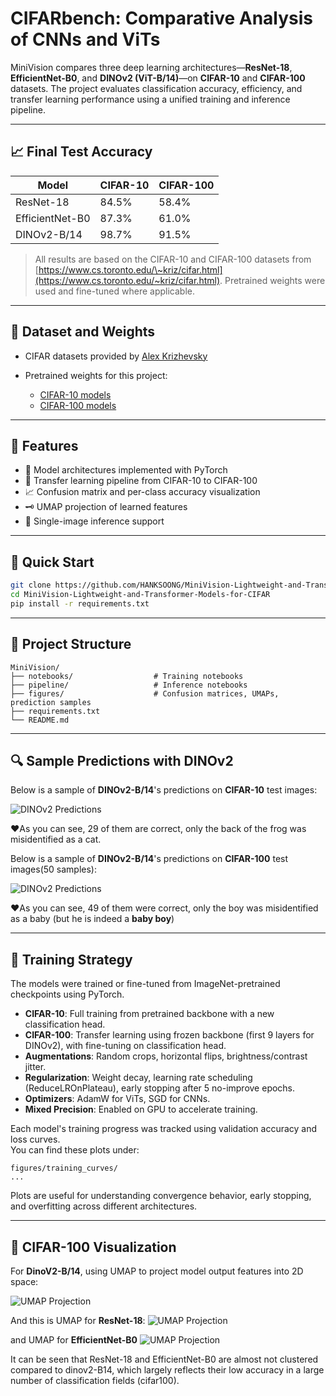 # CIFARbench: Comparative Analysis of CNNs and ViTs

MiniVision compares three deep learning architectures—**ResNet-18**, **EfficientNet-B0**, and **DINOv2 (ViT-B/14)**—on **CIFAR-10** and **CIFAR-100** datasets. The project evaluates classification accuracy, efficiency, and transfer learning performance using a unified training and inference pipeline.

---

## 📈 Final Test Accuracy

| Model           | CIFAR-10 | CIFAR-100 |
| --------------- | -------- | --------- |
| ResNet-18       | 84.5%    | 58.4%     |
| EfficientNet-B0 | 87.3%    | 61.0%     |
| DINOv2-B/14     | 98.7%    | 91.5%     |

> All results are based on the CIFAR-10 and CIFAR-100 datasets from [https://www.cs.toronto.edu/\~kriz/cifar.html](https://www.cs.toronto.edu/~kriz/cifar.html). Pretrained weights were used and fine-tuned where applicable.

---

## 📁 Dataset and Weights

* CIFAR datasets provided by [Alex Krizhevsky](https://www.cs.toronto.edu/~kriz/cifar.html)
* Pretrained weights for this project:

  * [CIFAR-10 models](https://drive.google.com/file/d/1--vYxuc0fRE7539StX1Ts9RkAw00_XiZ/view?usp=drive_link)
  * [CIFAR-100 models](https://drive.google.com/file/d/1Qp063eb6V9tSmYsfnJOtNH_fMHCQ_I7M/view?usp=drive_link)

---

## 🔧 Features

* 🧠 Model architectures implemented with PyTorch
* 🔁 Transfer learning pipeline from CIFAR-10 to CIFAR-100
* 📈 Confusion matrix and per-class accuracy visualization
* 🗝 UMAP projection of learned features
* 🧪 Single-image inference support

---

## 🚀 Quick Start

```bash
git clone https://github.com/HANKSOONG/MiniVision-Lightweight-and-Transformer-Models-for-CIFAR.git
cd MiniVision-Lightweight-and-Transformer-Models-for-CIFAR
pip install -r requirements.txt
```

---

## 📂 Project Structure

```
MiniVision/
├── notebooks/                  # Training notebooks
├── pipeline/                   # Inference notebooks
├── figures/                    # Confusion matrices, UMAPs, prediction samples
├── requirements.txt
└── README.md
```

---

## 🔍 Sample Predictions with DINOv2

Below is a sample of **DINOv2-B/14**'s predictions on **CIFAR-10** test images:

![DINOv2 Predictions](figures/prediction_for_dinov2_cifar10.png)

❤️As you can see, 29 of them are correct, only the back of the frog was misidentified as a cat.


Below is a sample of **DINOv2-B/14**'s predictions on **CIFAR-100** test images(50 samples):

![DINOv2 Predictions](figures/prediction_for_dinov2_cifar100.png)

❤️As you can see, 49 of them were correct, only the boy was misidentified as a baby (but he is indeed a **baby boy**)

---

## 🧪 Training Strategy

The models were trained or fine-tuned from ImageNet-pretrained checkpoints using PyTorch.

- **CIFAR-10**: Full training from pretrained backbone with a new classification head.  
- **CIFAR-100**: Transfer learning using frozen backbone (first 9 layers for DINOv2), with fine-tuning on classification head.  
- **Augmentations**: Random crops, horizontal flips, brightness/contrast jitter.  
- **Regularization**: Weight decay, learning rate scheduling (ReduceLROnPlateau), early stopping after 5 no-improve epochs.  
- **Optimizers**: AdamW for ViTs, SGD for CNNs.  
- **Mixed Precision**: Enabled on GPU to accelerate training.

Each model's training progress was tracked using validation accuracy and loss curves.  
You can find these plots under:

```
figures/training_curves/
...
```

Plots are useful for understanding convergence behavior, early stopping, and overfitting across different architectures.


---

## 🧪 CIFAR-100 Visualization

For **DinoV2-B/14**, using UMAP to project model output features into 2D space:

![UMAP Projection](figures/umap_embeddings/umap_dino_cifar100.png)

And this is UMAP for **ResNet-18**:
![UMAP Projection](figures/umap_embeddings/umap_res_cifar100.png)

and UMAP for **EfficientNet-B0**
![UMAP Projection](figures/umap_embeddings/umap_eff_cifar100.png)

It can be seen that ResNet-18 and EfficientNet-B0 are almost not clustered compared to dinov2-B14, which largely reflects their low accuracy in a large number of classification fields (cifar100).
